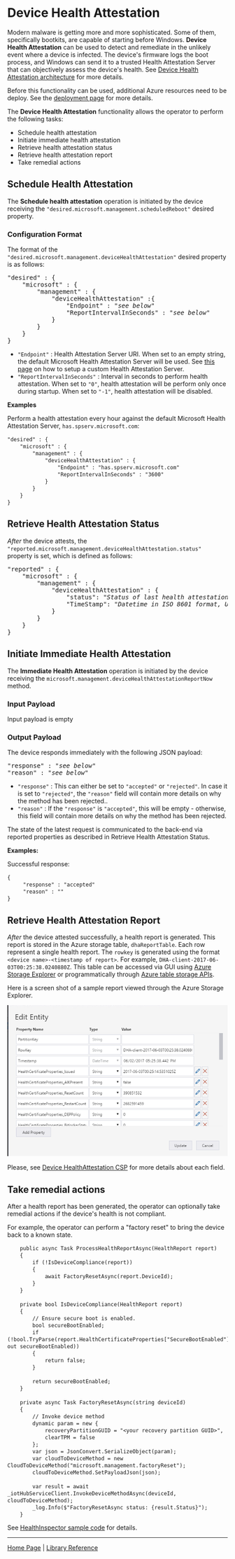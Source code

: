 # Device Health Attestation

Modern malware is getting more and more sophisticated.  Some of them, specifically bootkits, are capable of starting before Windows.  **Device Health Attestation** can be used to detect and remediate in the unlikely event where a device is infected.  The device's firmware logs the boot process, and Windows can send it to a trusted Health Attestation Server that can objectively assess the device's health.  See [Device Health Attestation architecture](dha-architecture.md) for more details.

Before this functionality can be used, additional Azure resources need to be deploy.  See the [deployment page](dha-deploy.md) for more details.

The **Device Health Attestation** functionality allows the operator to perform the following tasks:

- Schedule health attestation
- Initiate immediate health attestation
- Retrieve health attestation status
- Retrieve health attestation report
- Take remedial actions

## Schedule Health Attestation

The **Schedule health attestation** operation is initiated by the device receiving the `"desired.microsoft.management.scheduledReboot"` desired property.

### Configuration Format
The format of the `"desired.microsoft.management.deviceHealthAttestation"` desired property is as follows:

<pre>
"desired" : {
    "microsoft" : {
        "management" : {
            "deviceHealthAttestation" :{
                "Endpoint" : "<i>see below</i>"
                "ReportIntervalInSeconds" : "<i>see below</i>"
            }
        }
    }
}
</pre>

- ```"Endpoint"``` : Health Attestation Server URI.  When set to an empty string, the default Microsoft Health Attestation Server will be used.  See [this page](https://technet.microsoft.com/en-us/library/mt750346.aspx) on how to setup a custom Health Attestation Server.
- ```"ReportIntervalInSeconds"``` : Interval in seconds to perform health attestation.  When set to ```"0"```, health attestation will be perform only once during startup.  When set to ```"-1"```, health attestation will be disabled.

**Examples**

Perform a health attestation every hour against the default Microsoft Health Attestation Server, ```has.spserv.microsoft.com```:

```
"desired" : {
    "microsoft" : {
        "management" : {
            "deviceHealthAttestation" : {
                "Endpoint" : "has.spserv.microsoft.com"
                "ReportIntervalInSeconds" : "3600"
            }
        }
    }
}
```

## Retrieve Health Attestation Status

*After* the device attests, the `"reported.microsoft.management.deviceHealthAttestation.status"` property is set, which is defined as follows:

<pre>
"reported" : {
    "microsoft" : {
        "management" : {
            "deviceHealthAttestation" : {
                "status": "<i>Status of last health attestation</i>",
                "TimeStamp": "<i>Datetime in ISO 8601 format, UTC</i>"
            }
        }
    }
}
</pre>


## Initiate Immediate Health Attestation

The **Immediate Health Attestation** operation is initiated by the device receiving the `microsoft.management.deviceHealthAttestationReportNow` method.

### Input Payload
Input payload is empty

### Output Payload
The device responds immediately with the following JSON payload:

<pre>
"response" : "<i>see below</i>"
"reason" : "<i>see below</i>"
</pre>

- ```"response"``` : This can either be set to ```"accepted"``` or ```"rejected"```. In case it is set to ```"rejected"```, the ```"reason"``` field will contain more details on why the method has been rejected..
- ```"reason"``` : If the ```"response"``` is ```"accepted"```, this will be empty - otherwise, this field will contain more details on why the method has been rejected.

The state of the latest request is communicated to the back-end via
reported properties as described in Retrieve Health Attestation Status.


**Examples:**

Successful response:

```
{
     "response" : "accepted"
     "reason" : ""
}
```
## Retrieve Health Attestation Report

*After* the device attested successfully, a health report is generated.  This report is stored in the Azure storage table, ```dhaReportTable```.  Each row represent a single health report.  The ```rowkey``` is generated using the format ```<device name>-<timestamp of report>```.  For example, ```DHA-client-2017-06-03T00:25:38.0240880Z```.  This table can be accessed via GUI using [Azure Storage Explorer](http://storageexplorer.com/) or programmatically through [Azure table storage APIs](https://docs.microsoft.com/en-us/azure/storage/storage-dotnet-how-to-use-tables#retrieve-a-range-of-entities-in-a-partition).

Here is a screen shot of a sample report viewed through the Azure Storage Explorer.

<img src="dha-report-sample.png"/>

Please, see [Device HealthAttestation CSP](https://docs.microsoft.com/en-us/windows/client-management/mdm/healthattestation-csp#a-href-idtake-policy-actionastep-8-take-appropriate-policy-action-based-on-evaluation-results) for more details about each field.

## Take remedial actions

After a health report has been generated, the operator can optionally take remedial actions if the device's health is not compliant.

For example, the operator can perform a "factory reset" to bring the device back to a known state.

```
    public async Task ProcessHealthReportAsync(HealthReport report)
    {
        if (!IsDeviceCompliance(report))
        {
            await FactoryResetAsync(report.DeviceId);
        }
    }

    private bool IsDeviceCompliance(HealthReport report)
    {
        // Ensure secure boot is enabled.
        bool secureBootEnabled;
        if (!bool.TryParse(report.HealthCertificateProperties["SecureBootEnabled"], out secureBootEnabled))
        {
            return false;
        }

        return secureBootEnabled;
    }

    private async Task FactoryResetAsync(string deviceId)
    {
        // Invoke device method
        dynamic param = new {
            recoveryPartitionGUID = "<your recovery partition GUID>",
            clearTPM = false
        };
        var json = JsonConvert.SerializeObject(param);
        var cloudToDeviceMethod = new CloudToDeviceMethod("microsoft.management.factoryReset");
        cloudToDeviceMethod.SetPayloadJson(json);

        var result = await _iotHubServiceClient.InvokeDeviceMethodAsync(deviceId, cloudToDeviceMethod);
        _log.Info($"FactoryResetAsync status: {result.Status}");
    }
```

See [HealthInspector sample code](../src/DHA/DHA/DHAServiceBusQueueHandler/HealthInspector.csx) for details.

----

[Home Page](../README.md) | [Library Reference](library-reference.md)